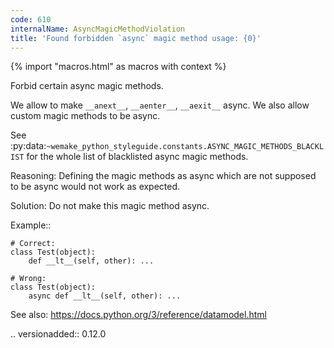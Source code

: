 ```yaml
---
code: 610
internalName: AsyncMagicMethodViolation
title: 'Found forbidden `async` magic method usage: {0}'
---
```


{% import "macros.html" as macros with context %}


Forbid certain async magic methods.

We allow to make ``__anext__``, ``__aenter__``, ``__aexit__`` async.
We also allow custom magic methods to be async.

See
:py:data:`~wemake_python_styleguide.constants.ASYNC_MAGIC_METHODS_BLACKLIST`
for the whole list of blacklisted async magic methods.

Reasoning:
    Defining the magic methods as async which are not supposed
    to be async would not work as expected.

Solution:
    Do not make this magic method async.

Example::

    # Correct:
    class Test(object):
        def __lt__(self, other): ...

    # Wrong:
    class Test(object):
        async def __lt__(self, other): ...

See also:
    https://docs.python.org/3/reference/datamodel.html

.. versionadded:: 0.12.0